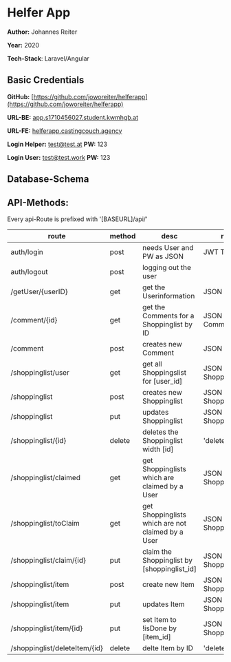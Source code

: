 # Helfer App

**Author:** Johannes Reiter

**Year:** 2020

**Tech-Stack**: Laravel/Angular

## Basic Credentials

**GitHub:** [https://github.com/joworeiter/helferapp](https://github.com/joworeiter/helferapp) 

**URL-BE:** [app.s1710456027.student.kwmhgb.at](app.s1710456027.student.kwmhgb.at) 

**URL-FE:** [helferapp.castingcouch.agency](elferapp.castingcouch.agency) 

**Login Helper:** test@test.at **PW:** 123
 
**Login User:** test@test.work **PW:** 123 

## Database-Schema

[DB-Shema]: https://github.com/adam-p/markdown-here/raw/master/src/common/images/icon48.png "Initial DB Schema"

## API-Methods:

Every api-Route is prefixed with '[BASEURL]/api/'

|route | method | desc | response |
|---|---|---|---|
|auth/login | post | needs User and PW as JSON | JWT Token |
|auth/logout | post | logging out the user | |
|/getUser/{userID} | get | get the Userinformation | JSON UserObject |
|/comment/{id}| get |get the Comments for a Shoppinglist by ID| JSON CommentObjects |
|/comment| post | creates new Comment| JSON - Comment |
|/shoppinglist/user|get| get all Shoppingslist for [user_id]| JSON ShoppinglistObjects |
|/shoppinglist|post| creates new Shoppinglist | JSON ShoppinglistObject |
|/shoppinglist|put| updates Shoppinglist | JSON ShoppinglistObject |
|/shoppinglist/{id}|delete| deletes the Shoppinglist width [id]| 'deleted' 204 |
|/shoppinglist/claimed|get| get Shoppinglists which are claimed by a User | JSON ShoppinglistObjects |
|/shoppinglist/toClaim|get| get Shoppinglists which are not claimed by a User| JSON ShoppinglistObjects |
|/shoppinglist/claim/{id}|put| claim the Shoppinglist by [shoppinglist_id] | JSON ShoppinglistObject |
|/shoppinglist/item|post| create new Item | JSON ShoppingItemObject |
|/shoppinglist/item|put| updates Item | JSON ShoppingItemObject |
|/shoppinglist/item/{id}|put| set Item to !isDone by [item_id] | JSON ShoppingItemObject |
|/shoppinglist/deleteItem/{id}| delete | delte Item by ID | 'deleted' 204 |



